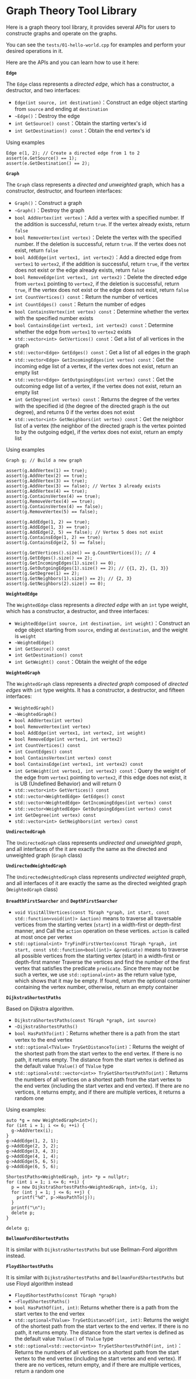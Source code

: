 # Graph Theory Tool Library
Here is a graph theory tool library, it provides several APIs for users to constructe graphs and operate on the graphs.

You can see the ```tests/01-hello-world.cpp``` for examples and perform your desired operations in it.

Here are the APIs and you can learn how to use it here:

**```Edge```**

The ```Edge``` class represents a *directed edge*, which has a constructor, a destructor, and two interfaces:

- `Edge(int source, int destination)`：Construct an edge object starting from ```source``` and ending at ```destination```
- `~Edge()`：Destroy the edge
- `int GetSource() const`：Obtain the starting vertex's id
- `int GetDestination() const`：Obtain the end vertex's id

Using examples

```
Edge e(1, 2); // Create a directed edge from 1 to 2
assert(e.GetSource() == 1);
assert(e.GetDestination() == 2);
```

**```Graph```**

The ```Graph``` class represents a *directed and unweighted* graph, which has a constructor, destructor, and fourteen interfaces:

- `Graph()`：Construct a graph
- `~Graph()`：Destroy the graph
- `bool AddVertex(int vertex)`：Add a vertex with a specified number. If the addition is successful, return `true`. If the vertex already exists, return `false`
- `bool RemoveVertex(int vertex)`：Delete the vertex with the specified number. If the deletion is successful, return `true`. If the vertex does not exist, return `false`
- `bool AddEdge(int vertex1, int vertex2)`：Add a directed edge from `vertex1` to `vertex2`, if the addition is successful, return `true`, if the vertex does not exist or the edge already exists, return `false`
- `bool RemoveEdge(int vertex1, int vertex2)`：Delete the directed edge from `vertex1` pointing to `vertex2`, if the deletion is successful, return `true`, if the vertex does not exist or the edge does not exist, return `false`
- `int CountVertices() const`：Return the number of vertices
- `int CountEdges() const`：Return the number of edges
- `bool ContainsVertex(int vertex) const`：Determine whether the vertex with the specified number exists
- `bool ContainsEdge(int vertex1, int vertex2) const`：Determine whether the edge from `vertex1` to `vertex2` exists
- `std::vector<int> GetVertices() const`：Get a list of all vertices in the graph
- `std::vector<Edge> GetEdges() const`：Get a list of all edges in the graph
- `std::vector<Edge> GetIncomingEdges(int vertex) const`：Get the incoming edge list of a vertex, if the vertex does not exist, return an empty list
- `std::vector<Edge> GetOutgoingEdges(int vertex) const`：Get the outcoming edge list of a vertex, if the vertex does not exist, return an empty list
- `int GetDegree(int vertex) const`：Returns the degree of the vertex with the specified id (the degree of the directed graph is the out degree), and returns 0 if the vertex does not exist
- `std::vector<int> GetNeighbors(int vertex) const`：Get the neighbor list of a vertex (the neighbor of the directed graph is the vertex pointed to by the outgoing edge), if the vertex does not exist, return an empty list

Using examples

```
Graph g; // Build a new graph

assert(g.AddVertex(1) == true);
assert(g.AddVertex(2) == true);
assert(g.AddVertex(3) == true);
assert(g.AddVertex(3) == false); // Vertex 3 already exists
assert(g.AddVertex(4) == true);
assert(g.ContainsVertex(4) == true);
assert(g.RemoveVertex(4) == true);
assert(g.ContainsVertex(4) == false);
assert(g.RemoveVertex(5) == false);

assert(g.AddEdge(1, 2) == true);
assert(g.AddEdge(1, 3) == true);
assert(g.AddEdge(2, 5) == false); // Vertex 5 does not exist
assert(g.ContainsEdge(1, 2) == true);
assert(g.ContainsEdge(2, 5) == false);

assert(g.GetVertices().size() == g.CountVertices()); // 4
assert(g.GetEdges().size() == 2);
assert(g.GetIncomingEdges(1).size() == 0);
assert(g.GetOutgoingEdges(1).size() == 2); // {{1, 2}, {1, 3}}
assert(g.GetDegree(1) == 2);
assert(g.GetNeighbors(1).size() == 2); // {2, 3}
assert(g.GetNeighbors(2).size() == 0);
```

**```WeightedEdge```**

The ```WeightedEdge``` class represents a *directed edge* with an `int` type weight, which has a constructor, a destructor, and three interfaces:

- `WeightedEdge(int source, int destination, int weight)`：Construct an edge object starting from `source`, ending at `destination`, and the weight is `weight`
- `~WeightedEdge()`
- `int GetSource() const`
- `int GetDestination() const`
- `int GetWeight() const`：Obtain the weight of the edge

**```WeightedGraph```**

The `WeightedGraph` class represents a *directed graph* composed of *directed edges* with `int` type weights. It has a constructor, a destructor, and fifteen interfaces:

- `WeightedGraph()`
- `~WeightedGraph()`
- `bool AddVertex(int vertex)`
- `bool RemoveVertex(int vertex)`
- `bool AddEdge(int vertex1, int vertex2, int weight)`
- `bool RemoveEdge(int vertex1, int vertex2)`
- `int CountVertices() const`
- `int CountEdges() const`
- `bool ContainsVertex(int vertex) const`
- `bool ContainsEdge(int vertex1, int vertex2) const`
- `int GetWeight(int vertex1, int vertex2) const`：Query the weight of the edge from `vertex1` pointing to `vertex2`, if this edge does not exist, it is UB (Undefined Behavior) and will return 0
- `std::vector<int> GetVertices() const`
- `std::vector<WeightedEdge> GetEdges() const`
- `std::vector<WeightedEdge> GetIncomingEdges(int vertex) const`
- `std::vector<WeightedEdge> GetOutgoingEdges(int vertex) const`
- `int GetDegree(int vertex) const`
- `std::vector<int> GetNeighbors(int vertex) const`

**```UndirectedGraph```**

The `UndirectedGraph` class represents *undirected and unweighted graph*, and all interfaces of the it are exactly the same as the directed and unweighted graph (`Graph` class)

**```UndirectedWeightedGraph```**

The `UndirectedWeightedGraph` class represents *undirected weighted graph*, and all interfaces of it are exactly the same as the directed weighted graph (`WeightedGraph` class)

**```BreadthFirstSearcher```** and **```DepthFirstSearcher```**

- `void VisitAllVertices(const TGraph *graph, int start, const std::function<void(int)> &action)` means to traverse all traversable vertices from the starting vertex (`start`) in a width-first or depth-first manner, and Call the `action` operation on these vertices. `action` is called at most once per vertex
- `std::optional<int> TryFindFirstVertex(const TGraph *graph, int start, const std::function<bool(int)> &predicate)` means to traverse all possible vertices from the starting vertex (start) in a width-first or depth-first manner Traverse the vertices and find the number of the first vertex that satisfies the predicate `predicate`. Since there may not be such a vertex, we use `std::optional<int>` as the return value type, which shows that it may be empty. If found, return the optional container containing the vertex number, otherwise, return an empty container

**```DijkstraShortestPaths```**

Based on Dijkstra algorithm.

- `DijkstraShortestPaths(const TGraph *graph, int source)`
- `~DijkstraShortestPaths()`
- `bool HasPathTo(int)`：Returns whether there is a path from the start vertex to the end vertex
- `std::optional<TValue> TryGetDistanceTo(int)`：Returns the weight of the shortest path from the start vertex to the end vertex. If there is no path, it returns empty. The distance from the start vertex is defined as the default value `TValue()` of `TValue` type
- `std::optional<std::vector<int>> TryGetShortestPathTo(int)`：Returns the numbers of all vertices on a shortest path from the start vertex to the end vertex (including the start vertex and end vertex). If there are no vertices, it returns empty, and if there are multiple vertices, it returns a random one

Using examples:

```
auto *g = new WeightedGraph<int>();
for (int i = 1; i <= 6; ++i) {
  g->AddVertex(i);
}
g->AddEdge(1, 2, 1);
g->AddEdge(2, 3, 2);
g->AddEdge(3, 4, 3);
g->AddEdge(4, 1, 4);
g->AddEdge(5, 6, 5);
g->AddEdge(6, 5, 6);

ShortestPaths<WeightedGraph, int> *p = nullptr;
for (int i = 1; i <= 6; ++i) {
  p = new DijkstraShortestPaths<WeightedGraph, int>(g, i);
  for (int j = 1; j <= 6; ++j) {
    printf("%d", p->HasPathTo(j));
  }
  printf("\n");
  delete p;
}

delete g;
```

**```BellmanFordShortestPaths```**

It is similar with `DijkstraShortestPaths` but use Bellman-Ford algorithm instead.

**```FloydShortestPaths```**

It is similar with `DijkstraShortestPaths` and `BellmanFordShortestPaths` but use Floyd algorithm instead

- `FloydShortestPaths(const TGraph *graph)`
- `~FloydShortestPaths()`
- `bool HasPathOf(int, int)`: Returns whether there is a path from the start vertex to the end vertex
- `std::optional<TValue> TryGetDistanceOf(int, int)`: Returns the weight of the shortest path from the start vertex to the end vertex. If there is no path, it returns empty. The distance from the start vertex is defined as the default value `TValue()` of `TValue` type
- `std::optional<std::vector<int>> TryGetShortestPathOf(int, int)`：Returns the numbers of all vertices on a shortest path from the start vertex to the end vertex (including the start vertex and end vertex). If there are no vertices, return empty, and if there are multiple vertices, return a random one
